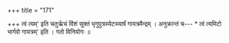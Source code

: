 +++
title = "171"

+++
त्वं त्यम्' इति चतुर्ऋचं विंशं सूक्तं भृगुपुत्रस्येटस्यार्षं गायत्रमैन्द्रम् । अनुक्रान्तं च--- * त्वं त्यमिटो भार्गवो गायत्रम्' इति । गतो विनियोगः ॥